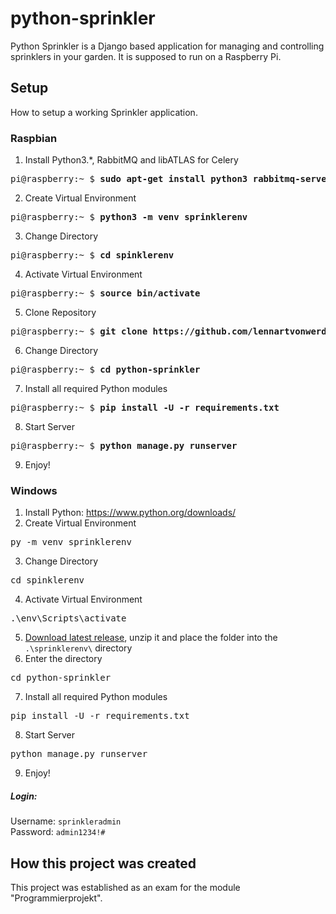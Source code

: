 # python-sprinkler

Python Sprinkler is a Django based application for managing and controlling sprinklers in your garden.
It is supposed to run on a Raspberry Pi.

## Setup

How to setup a working Sprinkler application.

### Raspbian
1. Install Python3.*, RabbitMQ and libATLAS for Celery
<pre>pi@raspberry:~ $ <b>sudo apt-get install python3 rabbitmq-server libatlas-base-dev</b></pre>
2. Create Virtual Environment
<pre>pi@raspberry:~ $ <b>python3 -m venv sprinklerenv</b></pre>
3. Change Directory
<pre>pi@raspberry:~ $ <b>cd spinklerenv</b></pre>
4. Activate Virtual Environment
<pre>pi@raspberry:~ $ <b>source bin/activate</b></pre>
5. Clone Repository
<pre>pi@raspberry:~ $ <b>git clone https://github.com/lennartvonwerder/python-sprinkler.git</b></pre>
6. Change Directory
<pre>pi@raspberry:~ $ <b>cd python-sprinkler</b></pre>
7. Install all required Python modules
<pre>pi@raspberry:~ $ <b>pip install -U -r requirements.txt</b></pre>
8. Start Server
<pre>pi@raspberry:~ $ <b>python manage.py runserver</b></pre>
9. Enjoy!

### Windows
1. Install Python: https://www.python.org/downloads/
2. Create Virtual Environment
<pre>py -m venv sprinklerenv</pre>
3. Change Directory
<pre>cd spinklerenv</pre>
4. Activate Virtual Environment
<pre>.\env\Scripts\activate</pre>
5. [Download latest release](https://github.com/lennartvonwerder/python-sprinkler/releases), unzip it and place the folder into the `.\sprinklerenv\` directory
6. Enter the directory
<pre>cd python-sprinkler</pre>
7. Install all required Python modules
<pre>pip install -U -r requirements.txt</pre>
8. Start Server
<pre>python manage.py runserver</pre>
9. Enjoy!

##### Login:
Username: `sprinkleradmin`\
Password: `admin1234!#`

## How this project was created
This project was established as an exam for the module "Programmierprojekt".
